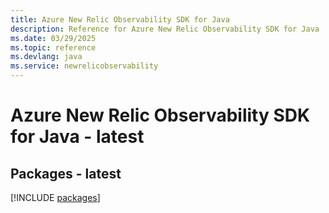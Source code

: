 ```yaml
---
title: Azure New Relic Observability SDK for Java
description: Reference for Azure New Relic Observability SDK for Java
ms.date: 03/29/2025
ms.topic: reference
ms.devlang: java
ms.service: newrelicobservability
---
```

# Azure New Relic Observability SDK for Java - latest
## Packages - latest
[!INCLUDE [packages](new-relic-observability-index.md)]